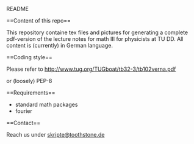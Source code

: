 README

==Content of this repo==

This repository containe tex files and pictures for generating a complete 
pdf-version of the lecture notes for math III for physicists at TU DD.
All content is (currently) in German language.

==Coding style==

Please refer to
http://www.tug.org/TUGboat/tb32-3/tb102verna.pdf

or (loosely)
PEP-8

==Requirements==

- standard math packages
- fourier

==Contact==

Reach us under
skripte@toothstone.de

